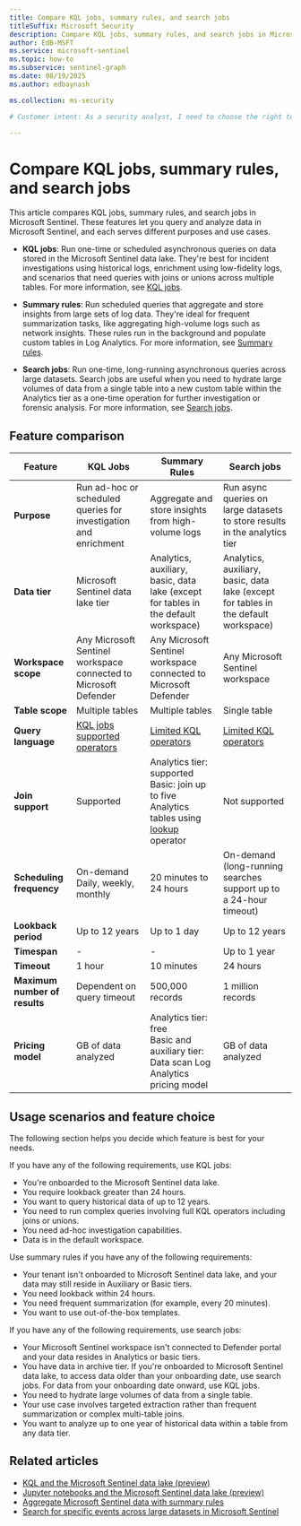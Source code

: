 ```yaml
---  
title: Compare KQL jobs, summary rules, and search jobs
titleSuffix: Microsoft Security  
description: Compare KQL jobs, summary rules, and search jobs in Microsoft Sentinel to choose the best tool for querying and analyzing security data.
author: EdB-MSFT  
ms.service: microsoft-sentinel  
ms.topic: how-to
ms.subservice: sentinel-graph
ms.date: 08/19/2025
ms.author: edbaynash  

ms.collection: ms-security  

# Customer intent: As a security analyst, I need to choose the right tool for querying and analyzing data in Microsoft Sentinel.

---
```


# Compare KQL jobs, summary rules, and search jobs

This article compares KQL jobs, summary rules, and search jobs in Microsoft Sentinel. These features let you query and analyze data in Microsoft Sentinel, and each serves different purposes and use cases.

+ **KQL jobs**: Run one-time or scheduled asynchronous queries on data stored in the Microsoft Sentinel data lake. They're best for incident investigations using historical logs, enrichment using low-fidelity logs, and scenarios that need queries with joins or unions across multiple tables. For more information, see [KQL jobs](kql-jobs.md).

+ **Summary rules**: Run scheduled queries that aggregate and store insights from large sets of log data. They're ideal for frequent summarization tasks, like aggregating high-volume logs such as network insights. These rules run in the background and populate custom tables in Log Analytics. For more information, see [Summary rules](../summary-rules.md).

+ **Search jobs**: Run one-time, long-running asynchronous queries across large datasets. Search jobs are useful when you need to hydrate large volumes of data from a single table into a new custom table within the Analytics tier as a one-time operation for further investigation or forensic analysis. For more information, see [Search jobs](../search-jobs.md).

## Feature comparison

| Feature              | KQL Jobs                               | Summary Rules                      | Search jobs                      |
|----------------------|----------------------------------------|------------------------------------|----------------------------------|
| **Purpose**          | Run ad-hoc or scheduled queries for investigation and enrichment   | Aggregate and store insights from high-volume logs        | Run async queries on large datasets to store results in the analytics tier  |
| **Data tier**        | Microsoft Sentinel data lake tier   | Analytics, auxiliary, basic, data lake (except for tables in the default workspace)       | Analytics, auxiliary, basic, data lake (except for tables in the default workspace) |     
| **Workspace scope**  | Any Microsoft Sentinel workspace connected to Microsoft Defender | Any Microsoft Sentinel workspace connected to Microsoft Defender | Any Microsoft Sentinel workspace  |
| **Table scope**      | Multiple tables                     | Multiple tables                                     | Single table                                                        |
| **Query language**   | [KQL jobs supported operators](kql-jobs.md#considerations-and-limitations)   | [Limited KQL operators](/azure/azure-monitor/logs/summary-rules?tabs=api#create-or-update-a-summary-rule) | [Limited KQL operators](/azure/azure-monitor/logs/search-jobs#kql-query-considerations)  |
| **Join support**     | Supported                      | Analytics tier: supported<br>Basic: join up to five Analytics tables using [lookup](/azure/data-explorer/kusto/query/lookup-operator) operator   | Not supported |
| **Scheduling frequency** | On-demand<br>Daily, weekly, monthly  | 20 minutes to 24 hours                                 | On-demand (long-running searches support up to a 24-hour timeout)  |
| **Lookback period**  | Up to 12 years                           | Up to 1 day                                         | Up to 12 years                                                            |
| **Timespan**         |  -                                       |      -                                              | Up to 1 year                                                              |
| **Timeout**          | 1 hour                                   | 10 minutes                                          | 24 hours                                                            |
| **Maximum number of results**|	Dependent on query timeout	|500,000 records	|1 million records
| **Pricing model**    | GB of data analyzed                         | Analytics tier: free<br>Basic and auxiliary tier: Data scan Log Analytics pricing model | GB of data analyzed                |



## Usage scenarios and feature choice

The following section helps you decide which feature is best for your needs.

If you have any of the following requirements, use KQL jobs:

+ You're onboarded to the Microsoft Sentinel data lake.
+ You require lookback greater than 24 hours.
+ You want to query historical data of up to 12 years.
+ You need to run complex queries involving full KQL operators including joins or unions.
+ You need ad-hoc investigation capabilities.
+ Data is in the default workspace.


Use summary rules if you have any of the following requirements:

+ Your tenant isn't onboarded to Microsoft Sentinel data lake, and your data may still reside in Auxiliary or Basic tiers.
+ You need lookback within 24 hours.
+ You need frequent summarization (for example, every 20 minutes).
+ You want to use out-of-the-box templates.

If you have any of the following requirements, use search jobs:

+ Your Microsoft Sentinel workspace isn't connected to Defender portal and your data resides in Analytics or basic tiers.
+ You have data in archive tier. If you're onboarded to Microsoft Sentinel data lake, to access data older than your onboarding date, use search jobs. For data from your onboarding date onward, use KQL jobs.
+ You need to hydrate large volumes of data from a single table. 
+ Your use case involves targeted extraction rather than frequent summarization or complex multi-table joins.
+ You want to analyze up to one year of historical data within a table from any data tier.

## Related articles

- [KQL and the Microsoft Sentinel data lake (preview)](kql-overview.md)
- [Jupyter notebooks and the Microsoft Sentinel data lake (preview)](notebooks-overview.md)
- [Aggregate Microsoft Sentinel data with summary rules](../summary-rules.md)
- [Search for specific events across large datasets in Microsoft Sentinel](../search-jobs.md)  
